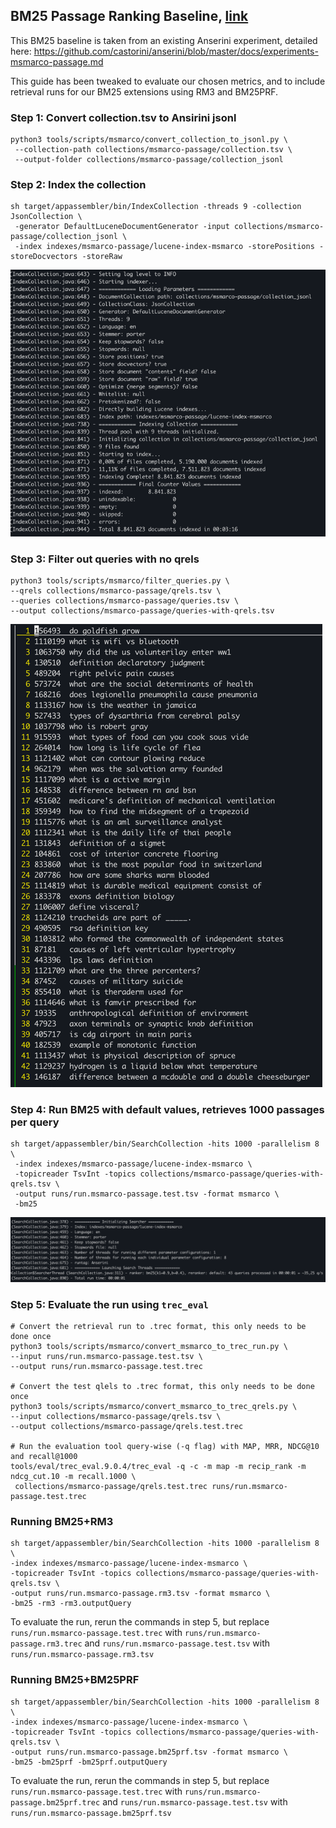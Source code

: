 ## BM25 Passage Ranking Baseline, [link]( us)

This BM25 baseline is taken from an existing Anserini experiment, detailed here: https://github.com/castorini/anserini/blob/master/docs/experiments-msmarco-passage.md

This guide has been tweaked to evaluate our chosen metrics, and to include retrieval runs for our BM25 extensions using RM3 and BM25PRF.


### Step 1: Convert collection.tsv to Ansirini jsonl
```
python3 tools/scripts/msmarco/convert_collection_to_jsonl.py \
 --collection-path collections/msmarco-passage/collection.tsv \
 --output-folder collections/msmarco-passage/collection_jsonl
 ```

### Step 2: Index the collection
```
sh target/appassembler/bin/IndexCollection -threads 9 -collection JsonCollection \
 -generator DefaultLuceneDocumentGenerator -input collections/msmarco-passage/collection_jsonl \
 -index indexes/msmarco-passage/lucene-index-msmarco -storePositions -storeDocvectors -storeRaw 
```
![img.png](img.png)

### Step 3: Filter out queries with no qrels
```
python3 tools/scripts/msmarco/filter_queries.py \
--qrels collections/msmarco-passage/qrels.tsv \
--queries collections/msmarco-passage/queries.tsv \
--output collections/msmarco-passage/queries-with-qrels.tsv
```
![img_1.png](img_1.png)

### Step 4: Run BM25 with default values, retrieves 1000 passages per query
```
sh target/appassembler/bin/SearchCollection -hits 1000 -parallelism 8 \
 -index indexes/msmarco-passage/lucene-index-msmarco \
 -topicreader TsvInt -topics collections/msmarco-passage/queries-with-qrels.tsv \
 -output runs/run.msmarco-passage.test.tsv -format msmarco \
 -bm25
```
![img_2.png](img_2.png)

### Step 5: Evaluate the run using `trec_eval`
```
# Convert the retrieval run to .trec format, this only needs to be done once
python3 tools/scripts/msmarco/convert_msmarco_to_trec_run.py \
--input runs/run.msmarco-passage.test.tsv \
--output runs/run.msmarco-passage.test.trec

# Convert the test qlels to .trec format, this only needs to be done once
python3 tools/scripts/msmarco/convert_msmarco_to_trec_qrels.py \
--input collections/msmarco-passage/qrels.tsv \
--output collections/msmarco-passage/qrels.test.trec

# Run the evaluation tool query-wise (-q flag) with MAP, MRR, NDCG@10 and recall@1000
tools/eval/trec_eval.9.0.4/trec_eval -q -c -m map -m recip_rank -m ndcg_cut.10 -m recall.1000 \
 collections/msmarco-passage/qrels.test.trec runs/run.msmarco-passage.test.trec
```

### Running BM25+RM3
```
sh target/appassembler/bin/SearchCollection -hits 1000 -parallelism 8 \
-index indexes/msmarco-passage/lucene-index-msmarco \
-topicreader TsvInt -topics collections/msmarco-passage/queries-with-qrels.tsv \
-output runs/run.msmarco-passage.rm3.tsv -format msmarco \
-bm25 -rm3 -rm3.outputQuery
```
To evaluate the run, rerun the commands in step 5, but replace `runs/run.msmarco-passage.test.trec` with `runs/run.msmarco-passage.rm3.trec` and `runs/run.msmarco-passage.test.tsv` with `runs/run.msmarco-passage.rm3.tsv`

### Running BM25+BM25PRF
```
sh target/appassembler/bin/SearchCollection -hits 1000 -parallelism 8 \
-index indexes/msmarco-passage/lucene-index-msmarco \
-topicreader TsvInt -topics collections/msmarco-passage/queries-with-qrels.tsv \
-output runs/run.msmarco-passage.bm25prf.tsv -format msmarco \
-bm25 -bm25prf -bm25prf.outputQuery

```
To evaluate the run, rerun the commands in step 5, but replace `runs/run.msmarco-passage.test.trec` with `runs/run.msmarco-passage.bm25prf.trec` and `runs/run.msmarco-passage.test.tsv` with `runs/run.msmarco-passage.bm25prf.tsv`
